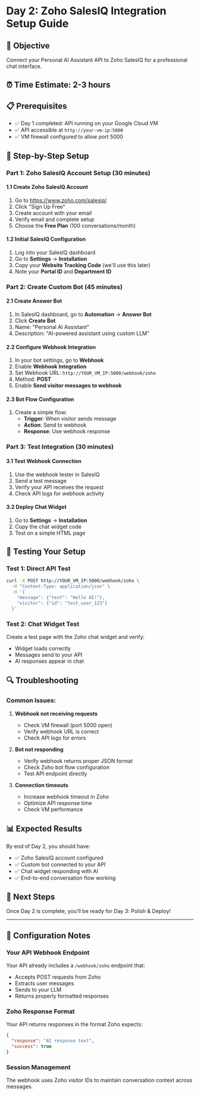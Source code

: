 # Day 2: Zoho SalesIQ Integration Setup Guide

## 🎯 Objective
Connect your Personal AI Assistant API to Zoho SalesIQ for a professional chat interface.

## ⏰ Time Estimate: 2-3 hours

## 📋 Prerequisites
- ✅ Day 1 completed: API running on your Google Cloud VM
- ✅ API accessible at `http://your-vm-ip:5000`
- ✅ VM firewall configured to allow port 5000

## 🔧 Step-by-Step Setup

### Part 1: Zoho SalesIQ Account Setup (30 minutes)

#### 1.1 Create Zoho SalesIQ Account
1. Go to https://www.zoho.com/salesiq/
2. Click "Sign Up Free"
3. Create account with your email
4. Verify email and complete setup
5. Choose the **Free Plan** (100 conversations/month)

#### 1.2 Initial SalesIQ Configuration
1. Log into your SalesIQ dashboard
2. Go to **Settings** → **Installation**
3. Copy your **Website Tracking Code** (we'll use this later)
4. Note your **Portal ID** and **Department ID**

### Part 2: Create Custom Bot (45 minutes)

#### 2.1 Create Answer Bot
1. In SalesIQ dashboard, go to **Automation** → **Answer Bot**
2. Click **Create Bot**
3. Name: "Personal AI Assistant"
4. Description: "AI-powered assistant using custom LLM"

#### 2.2 Configure Webhook Integration
1. In your bot settings, go to **Webhook**
2. Enable **Webhook Integration**
3. Set Webhook URL: `http://YOUR_VM_IP:5000/webhook/zoho`
4. Method: **POST**
5. Enable **Send visitor messages to webhook**

#### 2.3 Bot Flow Configuration
1. Create a simple flow:
   - **Trigger**: When visitor sends message
   - **Action**: Send to webhook
   - **Response**: Use webhook response

### Part 3: Test Integration (30 minutes)

#### 3.1 Test Webhook Connection
1. Use the webhook tester in SalesIQ
2. Send a test message
3. Verify your API receives the request
4. Check API logs for webhook activity

#### 3.2 Deploy Chat Widget
1. Go to **Settings** → **Installation**
2. Copy the chat widget code
3. Test on a simple HTML page

## 🧪 Testing Your Setup

### Test 1: Direct API Test
```bash
curl -X POST http://YOUR_VM_IP:5000/webhook/zoho \
  -H "Content-Type: application/json" \
  -d '{
    "message": {"text": "Hello AI!"},
    "visitor": {"id": "test_user_123"}
  }'
```

### Test 2: Chat Widget Test
Create a test page with the Zoho chat widget and verify:
- Widget loads correctly
- Messages send to your API
- AI responses appear in chat

## 🔍 Troubleshooting

### Common Issues:
1. **Webhook not receiving requests**
   - Check VM firewall (port 5000 open)
   - Verify webhook URL is correct
   - Check API logs for errors

2. **Bot not responding**
   - Verify webhook returns proper JSON format
   - Check Zoho bot flow configuration
   - Test API endpoint directly

3. **Connection timeouts**
   - Increase webhook timeout in Zoho
   - Optimize API response time
   - Check VM performance

## 📊 Expected Results

By end of Day 2, you should have:
- ✅ Zoho SalesIQ account configured
- ✅ Custom bot connected to your API
- ✅ Chat widget responding with AI
- ✅ End-to-end conversation flow working

## 🚀 Next Steps
Once Day 2 is complete, you'll be ready for Day 3: Polish & Deploy!

---

## 📝 Configuration Notes

### Your API Webhook Endpoint
Your API already includes a `/webhook/zoho` endpoint that:
- Accepts POST requests from Zoho
- Extracts user messages
- Sends to your LLM
- Returns properly formatted responses

### Zoho Response Format
Your API returns responses in the format Zoho expects:
```json
{
  "response": "AI response text",
  "success": true
}
```

### Session Management
The webhook uses Zoho visitor IDs to maintain conversation context across messages.
